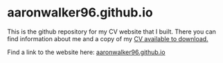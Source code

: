 # aaronwalker96.github.io
This is the github repository for my CV website that I built. There you can find information about me and a copy of my [CV available to download.](../master/docs/AaronWalkerCV.pdf)

Find a link to the website here: [aaronwalker96.github.io](aaronwalker96.github.io)


